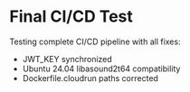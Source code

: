# Final CI/CD Test

Testing complete CI/CD pipeline with all fixes:
- JWT_KEY synchronized
- Ubuntu 24.04 libasound2t64 compatibility
- Dockerfile.cloudrun paths corrected